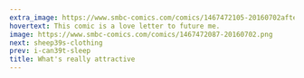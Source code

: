 ```yaml
---
extra_image: https://www.smbc-comics.com/comics/1467472105-20160702after.png
hovertext: This comic is a love letter to future me.
image: https://www.smbc-comics.com/comics/1467472087-20160702.png
next: sheep39s-clothing
prev: i-can39t-sleep
title: What's really attractive
---
```


